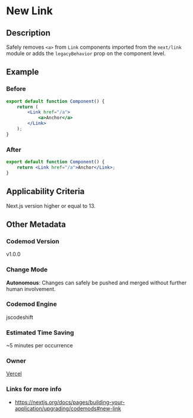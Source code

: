 # New Link

## Description

Safely removes `<a>` from `Link` components imported from the `next/link` module or adds the `legacyBehavior` prop on the component level.

## Example

### Before

```jsx
export default function Component() {
	return (
		<Link href="/a">
			<a>Anchor</a>
		</Link>
	);
}
```

### After

```jsx
export default function Component() {
	return <Link href="/a">Anchor</Link>;
}
```

## Applicability Criteria

Next.js version higher or equal to 13.

## Other Metadata

### Codemod Version

v1.0.0

### Change Mode

**Autonomous**: Changes can safely be pushed and merged without further human involvement.

### **Codemod Engine**

jscodeshift

### Estimated Time Saving

~5 minutes per occurrence

### Owner

[Vercel](https://github.com/vercel)

### Links for more info

-   https://nextjs.org/docs/pages/building-your-application/upgrading/codemods#new-link
